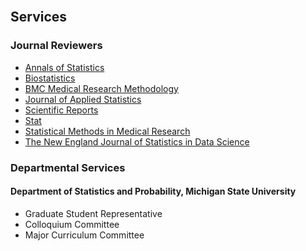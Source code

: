 <br>

## Services

### Journal Reviewers

- [Annals of Statistics](https://imstat.org/journals-and-publications/annals-of-statistics/)
- [Biostatistics](https://academic.oup.com/biostatistics)
- [BMC Medical Research Methodology](https://bmcmedresmethodol.biomedcentral.com/)
- [Journal of Applied Statistics](https://www.tandfonline.com/journals/cjas20)
- [Scientific Reports](https://www.nature.com/srep/)
- [Stat](https://onlinelibrary.wiley.com/journal/20491573)
- [Statistical Methods in Medical Research](https://journals.sagepub.com/home/smm)
- [The New England Journal of Statistics in Data Science](https://journal.nestat.org/)

### Departmental Services

#### Department of Statistics and Probability, Michigan State University

- Graduate Student Representative
- Colloquium Committee
- Major Curriculum Committee

